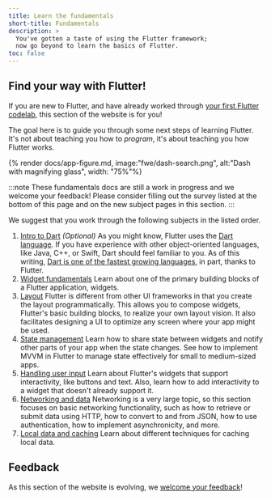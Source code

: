 ```yaml
---
title: Learn the fundamentals
short-title: Fundamentals
description: >
  You've gotten a taste of using the Flutter framework;
  now go beyond to learn the basics of Flutter.
toc: false
---
```




<div class="side-by-side">
<div>

## Find your way with Flutter!

If you are new to Flutter, and have already worked
through [your first Flutter codelab][],
this section of the website is for you!

The goal here is to guide you through some next
steps of learning Flutter. It's not about teaching
you how to _program_, it's about teaching you
how Flutter works.


</div>
<div class="centered-rows">
  {% render docs/app-figure.md, image:"fwe/dash-search.png", alt:"Dash with magnifying glass", width: "75%"%}
</div>
</div>


:::note
These fundamentals docs are still a work
in progress and we welcome your feedback!
Please consider filling out the survey
listed at the bottom of this page and on the
new subject pages in this section.
:::

We suggest that you work through the
following subjects in the listed order.

 1. [Intro to Dart][] _(Optional)_
    As you might know, Flutter uses the [Dart language][].
    If you have experience with other object-oriented
    languages, like Java, C++, or Swift,
    Dart should feel familiar to you.
    As of this writing,
    [Dart is one of the fastest growing languages][dart-lang],
    in part, thanks to Flutter.
 2. [Widget fundamentals][]
    Learn about one of the primary building blocks
    of a Flutter application, widgets.
 3. [Layout][]
    Flutter is different from other UI frameworks
    in that you create the layout programmatically.
    This allows you to compose widgets,
    Flutter's basic building blocks,
    to realize your own layout vision.
    It also facilitates designing a UI to
    optimize any screen where your app might be used.
 4. [State management][]
    Learn how to share state between widgets and notify other parts of your app
    when the state changes.
    See how to implement MVVM in Flutter to manage state effectively
    for small to medium-sized apps.
 5. [Handling user input][]
    Learn about Flutter's widgets that support
    interactivity, like buttons and text.
    Also, learn how to add interactivity to
    a widget that doesn't already support it.
 6. [Networking and data][]
    Networking is a very large topic,
    so this section focuses on basic networking
    functionality, such as how to retrieve
    or submit data using HTTP,
    how to convert to and from JSON,
    how to use authentication, 
    how to implement asynchronicity, and more.
 7. [Local data and caching][]
    Learn about different techniques for caching
    local data.

[Dart language]: {{site.dart-site}}
[dart-lang]: https://twitter.com/MiSvTh/status/1732002450641400276?cxt
[Intro to Dart]: /get-started/fundamentals/dart
[Layout]: /get-started/fundamentals/layout
[State management]: /get-started/fundamentals/state-management
[Handling user input]: /get-started/fundamentals/user-input
[Networking and data]: /get-started/fundamentals/networking
[Local data and caching]: /get-started/fundamentals/local-caching
[Widget fundamentals]: /get-started/fundamentals/widgets
[your first Flutter codelab]: {{site.codelabs}}/codelabs/flutter-codelab-first

## Feedback

As this section of the website is evolving,
we [welcome your feedback][]!

[welcome your feedback]: https://google.qualtrics.com/jfe/form/SV_6A9KxXR7XmMrNsy?page="index"
